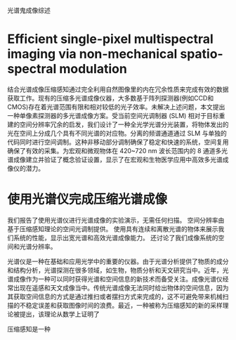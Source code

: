 光谱鬼成像综述

# Efficient single-pixel multispectral imaging via non-mechanical spatio- spectral modulation

结合光谱成像压缩感知通过完全利用自然图像里的内在冗余性质来完成有效的数据获取工作。现有的压缩多光谱成像仪器，大多数基于阵列探测器(例如CCD和CMOS)存在着光谱范围有限和相对较低的光子效率。未解决上述问题，本文提出一种单像素探测器的多光谱成像方案。受当前空间光调制器 (SLM) 相对于目标重建的空间分辨率冗余的启发，我们设计了一种全光学光谱分光装置，将物体发出的光在空间上分成几个具有不同光谱的对应物。分离的频谱通道通过 SLM 与单独的代码同时进行空间调制。这种非移动部分调制确保了稳定和快速的系统，空间复用确保了有效的采集。为宏观和微观物体在 420~720 nm 波长范围内的 8 通道多光谱成像建立并验证了概念验证设置，显示了在宏观和生物医学应用中高效多光谱成像仪的潜力。

# 使用光谱仪完成压缩光谱成像

我们报告了使用光谱仪进行光谱成像的实验演示，无需任何扫描。 空间分辨率由基于压缩感知理论的空间光调制提供。 使用具有连续和离散光谱的物体来展示我们系统的性能，显示出宽光谱和高效光谱成像能力。 还讨论了我们成像系统的空间和光谱分辨率。

光谱仪是一种在基础和应用光学中的重要的仪器。由于光谱分析提供了物质的成分和结构分析，光谱探测在很多领域，如生物，物质分析和天文研究当中。近年，光谱成像作为一种可以同时获得光谱和空间信息的新技术而备受关注。成像光谱仪经常出现在遥感和天文成像当中。传统光谱成像无法同时给出物体的空间信息，因为其获取空间信息的方式是通过推扫或者摆扫方式来完成的，这不可避免带来机械扫描的不稳定误差和获取图像时间的浪费。最近，一种被称为压缩感知的新的采样理论被提出，该理论从数学上证明了

压缩感知是一种

